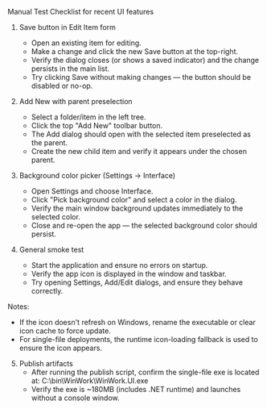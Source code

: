 Manual Test Checklist for recent UI features

1. Save button in Edit Item form
   - Open an existing item for editing.
   - Make a change and click the new Save button at the top-right.
   - Verify the dialog closes (or shows a saved indicator) and the change persists in the main list.
   - Try clicking Save without making changes — the button should be disabled or no-op.

2. Add New with parent preselection
   - Select a folder/item in the left tree.
   - Click the top "Add New" toolbar button.
   - The Add dialog should open with the selected item preselected as the parent.
   - Create the new child item and verify it appears under the chosen parent.

3. Background color picker (Settings → Interface)
   - Open Settings and choose Interface.
   - Click "Pick background color" and select a color in the dialog.
   - Verify the main window background updates immediately to the selected color.
   - Close and re-open the app — the selected background color should persist.

4. General smoke test
   - Start the application and ensure no errors on startup.
   - Verify the app icon is displayed in the window and taskbar.
   - Try opening Settings, Add/Edit dialogs, and ensure they behave correctly.

Notes:
- If the icon doesn't refresh on Windows, rename the executable or clear icon cache to force update.
- For single-file deployments, the runtime icon-loading fallback is used to ensure the icon appears.

5. Publish artifacts
    - After running the publish script, confirm the single-file exe is located at: C:\bin\WinWork\WinWork.UI.exe
    - Verify the exe is ~180MB (includes .NET runtime) and launches without a console window.
